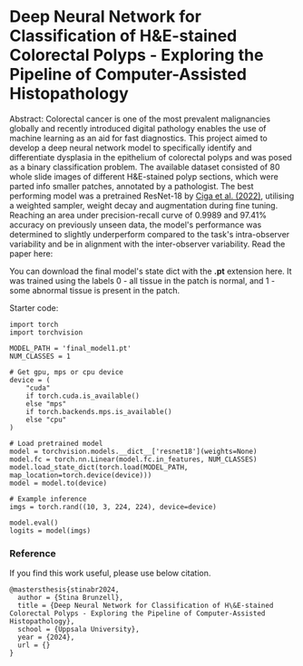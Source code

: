 # Deep Neural Network for Classification of H&E-stained Colorectal Polyps - Exploring the Pipeline of Computer-Assisted Histopathology

Abstract:
Colorectal cancer is one of the most prevalent malignancies globally and recently introduced digital pathology enables the use of machine learning as an aid for fast diagnostics. This project aimed to develop a deep neural network model to specifically identify and differentiate dysplasia in the epithelium of colorectal polyps and was posed as a binary classification problem. The available dataset consisted of 80 whole slide images of different H\&E-stained polyp sections, which were parted info smaller patches, annotated by a pathologist. The best performing model was a pretrained ResNet-18 by [Ciga et al. (2022)](https://github.com/ozanciga/self-supervised-histopathology), utilising a weighted sampler, weight decay and augmentation during fine tuning. Reaching an area under precision-recall curve of 0.9989 and 97.41\% accuracy on previously unseen data, the model's performance was determined to slightly underperform compared to the task's intra-observer variability and be in alignment with the inter-observer variability. Read the paper here:

You can download the final model's state dict with the **.pt** extension here. It was trained using the labels 0 - all tissue in the patch is normal, and 1 - some abnormal tissue is present in the patch.

Starter code:

```
import torch
import torchvision

MODEL_PATH = 'final_model1.pt'
NUM_CLASSES = 1

# Get gpu, mps or cpu device
device = (
    "cuda"
    if torch.cuda.is_available()
    else "mps"
    if torch.backends.mps.is_available()
    else "cpu"
)

# Load pretrained model
model = torchvision.models.__dict__['resnet18'](weights=None)
model.fc = torch.nn.Linear(model.fc.in_features, NUM_CLASSES)
model.load_state_dict(torch.load(MODEL_PATH, map_location=torch.device(device)))
model = model.to(device)

# Example inference
imgs = torch.rand((10, 3, 224, 224), device=device)

model.eval()
logits = model(imgs)
```

### Reference
If you find this work useful, please use below citation.

```
@mastersthesis{stinabr2024,
  author = {Stina Brunzell},
  title = {Deep Neural Network for Classification of H\&E-stained Colorectal Polyps - Exploring the Pipeline of Computer-Assisted Histopathology},
  school = {Uppsala University},
  year = {2024},
  url = {}
}
```
